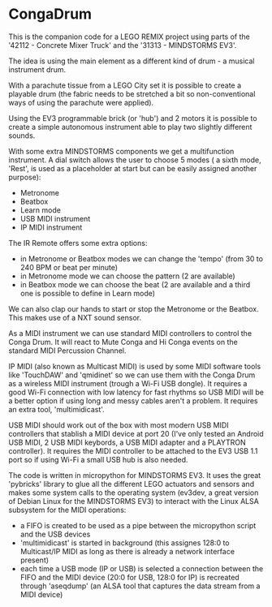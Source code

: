 # CongaDrum

This is the companion code for a LEGO REMIX project using parts of the '42112 - Concrete Mixer Truck'
and the '31313 - MINDSTORMS EV3'.

The idea is using the main element as a different kind of drum - a musical instrument drum.

With a parachute tissue from a LEGO City set it is possible to create a playable drum (the fabric needs
to be stretched a bit so non-conventional ways of using the parachute were applied).

Using the EV3 programmable brick (or 'hub') and 2 motors it is possible to create a simple autonomous
instrument able to play two slightly different sounds.

With some extra MINDSTORMS components we get a multifunction instrument. A dial switch allows the user
to choose 5 modes ( a sixth mode, 'Rest', is used as a placeholder at start but can be easily assigned
another purpose):
- Metronome
- Beatbox
- Learn mode
- USB MIDI instrument
- IP MIDI instrument

The IR Remote offers some extra options:
- in Metronome or Beatbox modes we can change the 'tempo' (from 30 to 240 BPM or beat per minute)
- in Metronome mode we can choose the pattern (2 are available)
- in Beatbox mode we can choose the beat (2 are available and a third one is possible to define 
in Learn mode)

We can also clap our hands to start or stop the Metronome or the Beatbox. This makes use of a NXT
sound sensor.

As a MIDI instrument we can use standard MIDI controllers to control the Conga Drum. It will react
to Mute Conga and Hi Conga events on the standard MIDI Percussion Channel.

IP MIDI (also known as Multicast MIDI) is used by some MIDI software tools like 'TouchDAW' and
'qmidinet' so we can use them with the Conga Drum as a wireless MIDI instrument (trough a Wi-Fi
USB dongle). It requires a good Wi-Fi connection with low latency for fast rhythms so USB MIDI
will be a better option if using long and messy cables aren't a problem.
It requires an extra tool, 'multimidicast'.

USB MIDI should work out of the box with most modern USB MIDI controllers that stablish a MIDI
device at port 20 (I've only tested an Android USB MIDI, 2 USB MIDI keybords, a USB MIDI
adapter and a PLAYTRON controller). It requires the MIDI controller to be attached to the EV3
USB 1.1 port so if using Wi-Fi a small USB hub is also needed.

The code is written in micropython for MINDSTORMS EV3. It uses the great 'pybricks' library to
glue all the different LEGO actuators and sensors and makes some system calls to the operating
system (ev3dev, a great version of Debian Linux for the MINDSTORMS EV3) to interact with the
Linux ALSA subsystem for the MIDI operations:
- a FIFO is created to be used as a pipe between the micropython script and the USB devices
- 'multimidicast' is started in background (this assignes 128:0 to Multicast/IP MIDI as long
as there is already a network interface present)
- each time a USB mode (IP or USB) is selected a connection between the FIFO and the MIDI device
(20:0 for USB, 128:0 for IP) is recreated through 'aseqdump' (an ALSA tool that captures 
the data stream from a MIDI device)
